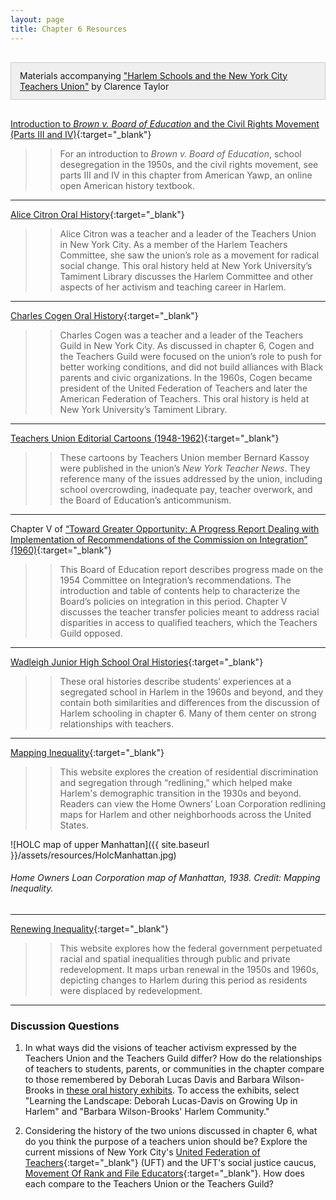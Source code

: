 ```yaml
---
layout: page
title: Chapter 6 Resources
---
```

<div class="chapterReference" style="border: 1px solid #ccc; padding: 12px 14px; background-color: #efefef; margin:30px 0;">
Materials accompanying <a href="{{ site.baseurl }}/chapters/06/" target="_blank"> "Harlem Schools and the New York City Teachers Union"</a> by Clarence Taylor
</div>

[Introduction to *Brown v. Board of Education* and the Civil Rights Movement (Parts III and IV)](http://www.americanyawp.com/text/26-the-affluent-society/){:target="_blank"}

>> For an introduction to *Brown v. Board of Education*, school desegregation in the 1950s, and the civil rights movement, see parts III and IV in this chapter from American Yawp, an online open American history textbook.

---

[Alice Citron Oral History](https://wp.nyu.edu/tamimentcpusa/alice-citron/){:target="_blank"}

>> Alice Citron was a teacher and a leader of the Teachers Union in New York City. As a member of the Harlem Teachers Committee, she saw the union’s role as a movement for radical social change. This oral history held at New York University’s Tamiment Library discusses the Harlem Committee and other aspects of her activism and teaching career in Harlem.

---

[Charles Cogen Oral History](http://digitaltamiment.hosting.nyu.edu/s/united-federation-of-teachers-oral-history-collection-oh-009/item/6558){:target="_blank"}

>> Charles Cogen was a teacher and a leader of the Teachers Guild in New York City. As discussed in chapter 6, Cogen and the Teachers Guild were focused on the union’s role to push for better working conditions, and did not build alliances with Black parents and civic organizations. In the 1960s, Cogen became president of the United Federation of Teachers and later the American Federation of Teachers. This oral history is held at New York University’s Tamiment Library.

---

[Teachers Union Editorial Cartoons (1948-1962)](https://library.artstor.org/#/collection/87729555){:target="_blank"}

>> These cartoons by Teachers Union member Bernard Kassoy were published in the union’s *New York Teacher News*. They reference many of the issues addressed by the union, including school overcrowding, inadequate pay, teacher overwork, and the Board of Education’s anticommunism.

---

Chapter V of [“Toward Greater Opportunity: A Progress Report Dealing with Implementation of Recommendations of the Commission on Integration” (1960)](https://catalog.hathitrust.org/Record/100522425){:target="_blank"}

>> This Board of Education report describes progress made on the 1954 Committee on Integration’s recommendations. The introduction and table of contents help to characterize the Board’s policies on integration in this period. Chapter V discusses the teacher transfer policies meant to address racial disparities in access to qualified teachers, which the Teachers Guild opposed.

---

[Wadleigh Junior High School Oral Histories](https://harlemeducationhistory.library.columbia.edu/collection/wvoices){:target="_blank"}

>> These oral histories describe students’ experiences at a segregated school in Harlem in the 1960s and beyond, and they contain both similarities and differences from the discussion of Harlem schooling in chapter 6. Many of them center on strong relationships with teachers.

---

[Mapping Inequality](https://dsl.richmond.edu/panorama/redlining/#loc=5/39.1/-94.58){:target="_blank"}

>> This website explores the creation of residential discrimination and segregation through “redlining,” which helped make Harlem's demographic transition in the 1930s and beyond. Readers can view the Home Owners’ Loan Corporation redlining maps for Harlem and other neighborhoods across the United States.

![HOLC map of upper Manhattan]({{ site.baseurl }}/assets/resources/HolcManhattan.jpg)
###### Home Owners Loan Corporation map of Manhattan, 1938. Credit: Mapping Inequality.

---

[Renewing Inequality](https://dsl.richmond.edu/panorama/renewal/#view=0/0/1&viz=cartogram){:target="_blank"}

>> This website explores how the federal government perpetuated racial and spatial inequalities through public and private redevelopment. It maps urban renewal in the 1950s and 1960s, depicting changes to Harlem during this period as residents were displaced by redevelopment.

---

### Discussion Questions

1. In what ways did the visions of teacher activism expressed by the Teachers Union and the Teachers Guild differ? How do the relationships of teachers to students, parents, or communities in the chapter compare to those remembered by Deborah Lucas Davis and Barbara Wilson-Brooks in [these oral history exhibits](https://harlemeducationhistory.library.columbia.edu/collection/exh). To access the exhibits, select "Learning the Landscape: Deborah Lucas-Davis on Growing Up in Harlem" and "Barbara Wilson-Brooks' Harlem Community."

2. Considering the history of the two unions discussed in chapter 6, what do you think the purpose of a teachers union should be? Explore the current missions of New York City's [United Federation of Teachers](https://www.uft.org/your-union/about-uft/our-mission){:target="_blank"} (UFT) and the UFT's social justice caucus, [Movement Of Rank and File Educators](https://morecaucusnyc.org/mission-statement/){:target="_blank"}. How does each compare to the Teachers Union or the Teachers Guild?
